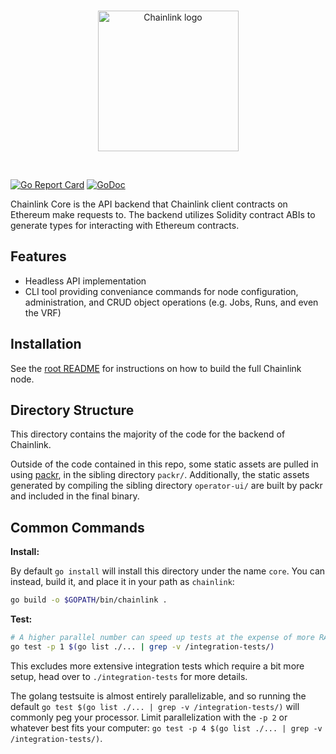 <br/>
<p align="center">
<a href="https://chain.link" target="_blank">
<img src="https://raw.githubusercontent.com/smartcontractkit/explorer/develop/styleguide/static/images/logo-core-blue.svg" width="225" alt="Chainlink logo">
</a>
</p>
<br/>

[![Go Report Card](https://goreportcard.com/badge/github.com/smartcontractkit/chainlink)](https://goreportcard.com/report/github.com/smartcontractkit/chainlink)
[![GoDoc](https://godoc.org/github.com/smartcontractkit/chainlink?status.svg)](https://godoc.org/github.com/smartcontractkit/chainlink)

Chainlink Core is the API backend that Chainlink client contracts on Ethereum 
make requests to. The backend utilizes Solidity contract ABIs to generate types 
for interacting with Ethereum contracts.

## Features

* Headless API implementation
* CLI tool providing conveniance commands for node configuration, administration,
  and CRUD object operations (e.g. Jobs, Runs, and even the VRF)

## Installation

See the [root README](../README.md#install)
for instructions on how to build the full Chainlink node.

## Directory Structure

This directory contains the majority of the code for the backend of Chainlink.

Outside of the code contained in this repo, some static assets are pulled in using
[packr](https://github.com/gobuffalo/packr), in the sibling directory `packr/`.
 Additionally, the static assets generated by compiling the
sibling directory `operator-ui/` are built by packr and included in the final
binary.

## Common Commands

**Install:**

By default `go install` will install this directory under the name `core`.
You can instead, build it, and place it in your path as `chainlink`:

```sh
go build -o $GOPATH/bin/chainlink .
```

**Test:**

```sh
# A higher parallel number can speed up tests at the expense of more RAM.
go test -p 1 $(go list ./... | grep -v /integration-tests/)
```

This excludes more extensive integration tests which require a bit more setup, head over to `./integration-tests`
for more details.

The golang testsuite is almost entirely parallelizable, and so running the default
`go test $(go list ./... | grep -v /integration-tests/)` will commonly peg your processor. Limit parallelization with the
`-p 2` or whatever best fits your computer: `go test -p 4 $(go list ./... | grep -v /integration-tests/)`.
